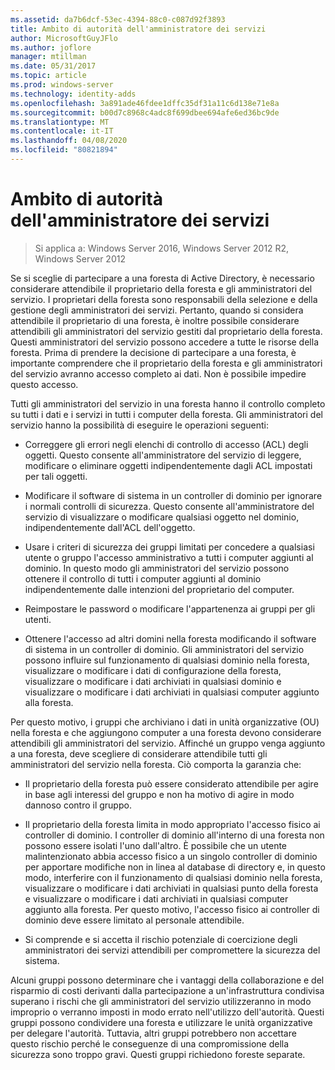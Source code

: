 ```yaml
---
ms.assetid: da7b6dcf-53ec-4394-88c0-c087d92f3893
title: Ambito di autorità dell'amministratore dei servizi
author: MicrosoftGuyJFlo
ms.author: joflore
manager: mtillman
ms.date: 05/31/2017
ms.topic: article
ms.prod: windows-server
ms.technology: identity-adds
ms.openlocfilehash: 3a891ade46fdee1dffc35df31a11c6d138e71e8a
ms.sourcegitcommit: b00d7c8968c4adc8f699dbee694afe6ed36bc9de
ms.translationtype: MT
ms.contentlocale: it-IT
ms.lasthandoff: 04/08/2020
ms.locfileid: "80821894"
---
```

# <a name="service-administrator-scope-of-authority"></a>Ambito di autorità dell'amministratore dei servizi

>Si applica a: Windows Server 2016, Windows Server 2012 R2, Windows Server 2012

Se si sceglie di partecipare a una foresta di Active Directory, è necessario considerare attendibile il proprietario della foresta e gli amministratori del servizio. I proprietari della foresta sono responsabili della selezione e della gestione degli amministratori dei servizi. Pertanto, quando si considera attendibile il proprietario di una foresta, è inoltre possibile considerare attendibili gli amministratori del servizio gestiti dal proprietario della foresta. Questi amministratori del servizio possono accedere a tutte le risorse della foresta. Prima di prendere la decisione di partecipare a una foresta, è importante comprendere che il proprietario della foresta e gli amministratori del servizio avranno accesso completo ai dati. Non è possibile impedire questo accesso.  
  
Tutti gli amministratori del servizio in una foresta hanno il controllo completo su tutti i dati e i servizi in tutti i computer della foresta. Gli amministratori del servizio hanno la possibilità di eseguire le operazioni seguenti:  
  
-   Correggere gli errori negli elenchi di controllo di accesso (ACL) degli oggetti. Questo consente all'amministratore del servizio di leggere, modificare o eliminare oggetti indipendentemente dagli ACL impostati per tali oggetti.  
  
-   Modificare il software di sistema in un controller di dominio per ignorare i normali controlli di sicurezza. Questo consente all'amministratore del servizio di visualizzare o modificare qualsiasi oggetto nel dominio, indipendentemente dall'ACL dell'oggetto.  
  
-   Usare i criteri di sicurezza dei gruppi limitati per concedere a qualsiasi utente o gruppo l'accesso amministrativo a tutti i computer aggiunti al dominio. In questo modo gli amministratori del servizio possono ottenere il controllo di tutti i computer aggiunti al dominio indipendentemente dalle intenzioni del proprietario del computer.  
  
-   Reimpostare le password o modificare l'appartenenza ai gruppi per gli utenti.  
  
-   Ottenere l'accesso ad altri domini nella foresta modificando il software di sistema in un controller di dominio. Gli amministratori del servizio possono influire sul funzionamento di qualsiasi dominio nella foresta, visualizzare o modificare i dati di configurazione della foresta, visualizzare o modificare i dati archiviati in qualsiasi dominio e visualizzare o modificare i dati archiviati in qualsiasi computer aggiunto alla foresta.  
  
Per questo motivo, i gruppi che archiviano i dati in unità organizzative (OU) nella foresta e che aggiungono computer a una foresta devono considerare attendibili gli amministratori del servizio. Affinché un gruppo venga aggiunto a una foresta, deve scegliere di considerare attendibile tutti gli amministratori del servizio nella foresta. Ciò comporta la garanzia che:  
  
-   Il proprietario della foresta può essere considerato attendibile per agire in base agli interessi del gruppo e non ha motivo di agire in modo dannoso contro il gruppo.  
  
-   Il proprietario della foresta limita in modo appropriato l'accesso fisico ai controller di dominio. I controller di dominio all'interno di una foresta non possono essere isolati l'uno dall'altro. È possibile che un utente malintenzionato abbia accesso fisico a un singolo controller di dominio per apportare modifiche non in linea al database di directory e, in questo modo, interferire con il funzionamento di qualsiasi dominio nella foresta, visualizzare o modificare i dati archiviati in qualsiasi punto della foresta e visualizzare o modificare i dati archiviati in qualsiasi computer aggiunto alla foresta. Per questo motivo, l'accesso fisico ai controller di dominio deve essere limitato al personale attendibile.  
  
-   Si comprende e si accetta il rischio potenziale di coercizione degli amministratori dei servizi attendibili per compromettere la sicurezza del sistema.  
  
Alcuni gruppi possono determinare che i vantaggi della collaborazione e del risparmio di costi derivanti dalla partecipazione a un'infrastruttura condivisa superano i rischi che gli amministratori del servizio utilizzeranno in modo improprio o verranno imposti in modo errato nell'utilizzo dell'autorità. Questi gruppi possono condividere una foresta e utilizzare le unità organizzative per delegare l'autorità. Tuttavia, altri gruppi potrebbero non accettare questo rischio perché le conseguenze di una compromissione della sicurezza sono troppo gravi. Questi gruppi richiedono foreste separate.  
  


